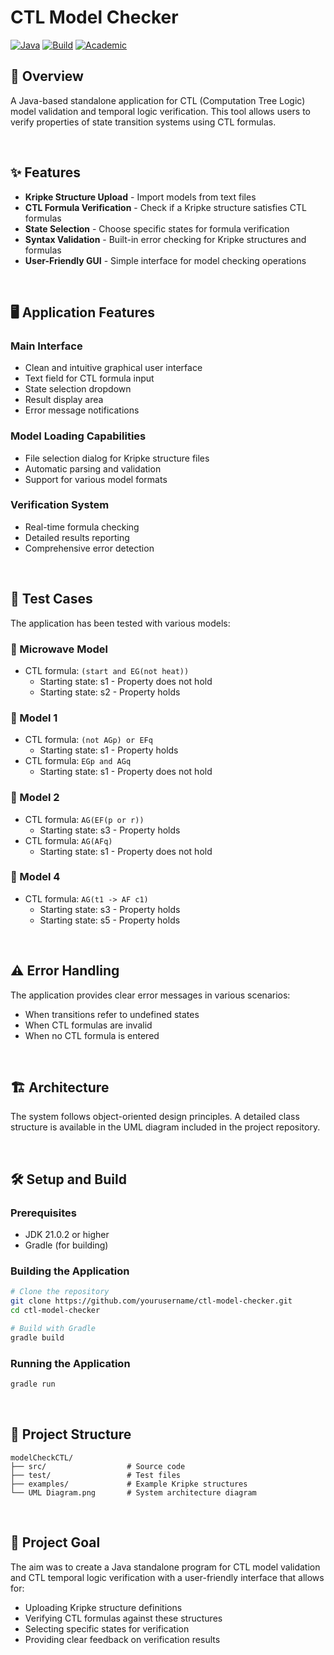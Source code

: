 
# CTL Model Checker

[![Java](https://img.shields.io/badge/Java-21.0.2-orange)](https://www.oracle.com/java/)
[![Build](https://img.shields.io/badge/Build-Gradle-green)](https://gradle.org/)
[![Academic](https://img.shields.io/badge/Academic-Project-blueviolet)](https://www.cs.txstate.edu/)

## 📝 Overview

A Java-based standalone application for CTL (Computation Tree Logic) model validation and temporal logic verification. This tool allows users to verify properties of state transition systems using CTL formulas.

&nbsp;

## ✨ Features

- **Kripke Structure Upload** - Import models from text files
- **CTL Formula Verification** - Check if a Kripke structure satisfies CTL formulas
- **State Selection** - Choose specific states for formula verification
- **Syntax Validation** - Built-in error checking for Kripke structures and formulas
- **User-Friendly GUI** - Simple interface for model checking operations

&nbsp;

## 🖥️ Application Features

### Main Interface
- Clean and intuitive graphical user interface
- Text field for CTL formula input
- State selection dropdown
- Result display area
- Error message notifications

### Model Loading Capabilities
- File selection dialog for Kripke structure files
- Automatic parsing and validation
- Support for various model formats

### Verification System
- Real-time formula checking
- Detailed results reporting
- Comprehensive error detection

&nbsp;

## 🧪 Test Cases

The application has been tested with various models:

### 🔄 Microwave Model
- CTL formula: `(start and EG(not heat))`
  - Starting state: s1 - Property does not hold
  - Starting state: s2 - Property holds

### 🔢 Model 1
- CTL formula: `(not AGp) or EFq`
  - Starting state: s1 - Property holds
- CTL formula: `EGp and AGq`
  - Starting state: s1 - Property does not hold

### 🔢 Model 2
- CTL formula: `AG(EF(p or r))`
  - Starting state: s3 - Property holds
- CTL formula: `AG(AFq)`
  - Starting state: s1 - Property does not hold

### 🔢 Model 4
- CTL formula: `AG(t1 -> AF c1)`
  - Starting state: s3 - Property holds
  - Starting state: s5 - Property holds

&nbsp;

## ⚠️ Error Handling

The application provides clear error messages in various scenarios:
- When transitions refer to undefined states
- When CTL formulas are invalid
- When no CTL formula is entered

&nbsp;

## 🏗️ Architecture

The system follows object-oriented design principles. A detailed class structure is available in the UML diagram included in the project repository.

&nbsp;

## 🛠️ Setup and Build

### Prerequisites
- JDK 21.0.2 or higher
- Gradle (for building)

### Building the Application
```bash
# Clone the repository
git clone https://github.com/yourusername/ctl-model-checker.git
cd ctl-model-checker

# Build with Gradle
gradle build
```

### Running the Application
```bash
gradle run
```

&nbsp;

## 📁 Project Structure

```
modelCheckCTL/
├── src/                  # Source code
├── test/                 # Test files
├── examples/             # Example Kripke structures
└── UML Diagram.png       # System architecture diagram
```

&nbsp;

## 🎯 Project Goal

The aim was to create a Java standalone program for CTL model validation and CTL temporal logic verification with a user-friendly interface that allows for:
- Uploading Kripke structure definitions
- Verifying CTL formulas against these structures
- Selecting specific states for verification
- Providing clear feedback on verification results
